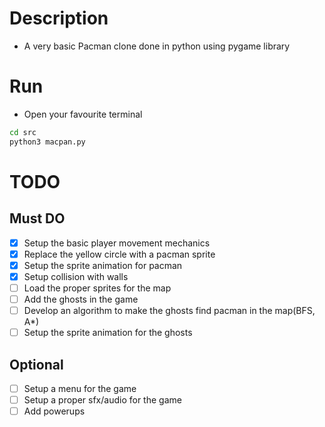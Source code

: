 # Description
- A very basic Pacman clone done in python using pygame library

# Run
- Open your favourite terminal

```bash
cd src
python3 macpan.py
```

# TODO
## Must DO
- [X] Setup the basic player movement mechanics
- [X] Replace the yellow circle with a pacman sprite
- [X] Setup the sprite animation for pacman
- [X] Setup collision with walls
- [ ] Load the proper sprites for the map
- [ ] Add the ghosts in the game
- [ ] Develop an algorithm to make the ghosts find pacman in the map(BFS, A*)
- [ ] Setup the sprite animation for the ghosts

## Optional
- [ ] Setup a menu for the game
- [ ] Setup a proper sfx/audio for the game
- [ ] Add powerups
